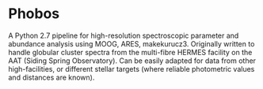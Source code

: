 # Phobos
A Python 2.7 pipeline for high-resolution spectroscopic parameter and abundance analysis using MOOG, ARES, makekurucz3.
Originally written to handle globular cluster spectra from the multi-fibre HERMES facility on the AAT (Siding Spring Observatory). Can be easily adapted for data from other high-facilities, or different stellar targets (where reliable photometric values and distances are known).
